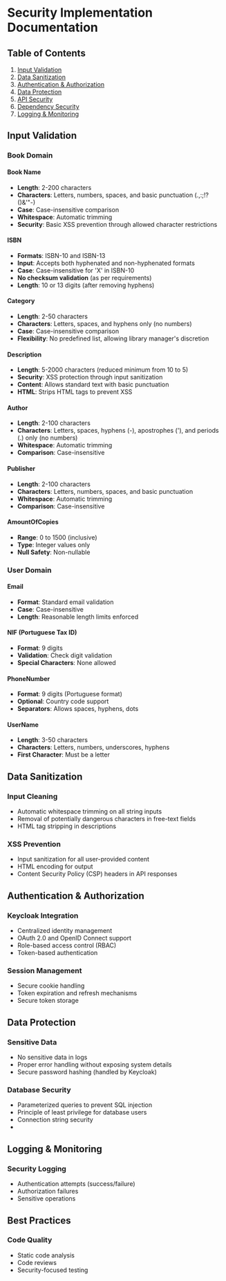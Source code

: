 # Security Implementation Documentation

## Table of Contents
1. [Input Validation](#input-validation)
2. [Data Sanitization](#data-sanitization)
3. [Authentication & Authorization](#authentication--authorization)
4. [Data Protection](#data-protection)
5. [API Security](#api-security)
6. [Dependency Security](#dependency-security)
7. [Logging & Monitoring](#logging--monitoring)

## Input Validation

### Book Domain

#### Book Name
- **Length**: 2-200 characters
- **Characters**: Letters, numbers, spaces, and basic punctuation (.,:;!?()&'"-)
- **Case**: Case-insensitive comparison
- **Whitespace**: Automatic trimming
- **Security**: Basic XSS prevention through allowed character restrictions

#### ISBN
- **Formats**: ISBN-10 and ISBN-13
- **Input**: Accepts both hyphenated and non-hyphenated formats
- **Case**: Case-insensitive for 'X' in ISBN-10
- **No checksum validation** (as per requirements)
- **Length**: 10 or 13 digits (after removing hyphens)

#### Category
- **Length**: 2-50 characters
- **Characters**: Letters, spaces, and hyphens only (no numbers)
- **Case**: Case-insensitive comparison
- **Flexibility**: No predefined list, allowing library manager's discretion

#### Description
- **Length**: 5-2000 characters (reduced minimum from 10 to 5)
- **Security**: XSS protection through input sanitization
- **Content**: Allows standard text with basic punctuation
- **HTML**: Strips HTML tags to prevent XSS

#### Author
- **Length**: 2-100 characters
- **Characters**: Letters, spaces, hyphens (-), apostrophes ('), and periods (.) only (no numbers)
- **Whitespace**: Automatic trimming
- **Comparison**: Case-insensitive

#### Publisher
- **Length**: 2-100 characters
- **Characters**: Letters, numbers, spaces, and basic punctuation
- **Whitespace**: Automatic trimming
- **Comparison**: Case-insensitive

#### AmountOfCopies
- **Range**: 0 to 1500 (inclusive)
- **Type**: Integer values only
- **Null Safety**: Non-nullable

### User Domain

#### Email
- **Format**: Standard email validation
- **Case**: Case-insensitive
- **Length**: Reasonable length limits enforced

#### NIF (Portuguese Tax ID)
- **Format**: 9 digits
- **Validation**: Check digit validation
- **Special Characters**: None allowed

#### PhoneNumber
- **Format**: 9 digits (Portuguese format)
- **Optional**: Country code support
- **Separators**: Allows spaces, hyphens, dots

#### UserName
- **Length**: 3-50 characters
- **Characters**: Letters, numbers, underscores, hyphens
- **First Character**: Must be a letter

## Data Sanitization

### Input Cleaning
- Automatic whitespace trimming on all string inputs
- Removal of potentially dangerous characters in free-text fields
- HTML tag stripping in descriptions

### XSS Prevention
- Input sanitization for all user-provided content
- HTML encoding for output
- Content Security Policy (CSP) headers in API responses

## Authentication & Authorization

### Keycloak Integration
- Centralized identity management
- OAuth 2.0 and OpenID Connect support
- Role-based access control (RBAC)
- Token-based authentication

### Session Management
- Secure cookie handling
- Token expiration and refresh mechanisms
- Secure token storage

## Data Protection

### Sensitive Data
- No sensitive data in logs
- Proper error handling without exposing system details
- Secure password hashing (handled by Keycloak)

### Database Security
- Parameterized queries to prevent SQL injection
- Principle of least privilege for database users
- Connection string security
- 
## Logging & Monitoring

### Security Logging
- Authentication attempts (success/failure)
- Authorization failures
- Sensitive operations

## Best Practices

### Code Quality
- Static code analysis
- Code reviews
- Security-focused testing

